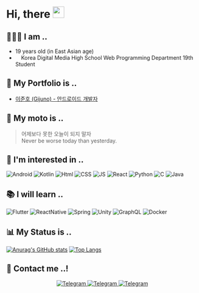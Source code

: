# Hi, there <img src="https://raw.githubusercontent.com/MartinHeinz/MartinHeinz/master/wave.gif" width="30px">

## 🧑🏻‍💻 I am ..
* 19 years old (in East Asian age)
*  <img src="https://www.dimigo.hs.kr/files/attach/xeicon/favicon.ico" width="11px"> Korea Digital Media High School Web Programming Department 19th Student

## 💼 My Portfolio is ..
* [이준호 (Gijuno) - 안드로이드 개발자](https://gijuno-me.notion.site/Gijuno-3209d9971ed044e8b4c78c70fe9dbbe3)

## 📜 My moto is ..
> 어제보다 못한 오늘이 되지 말자 <br>
> Never be worse today than yesterday.

## 🥰 I'm interested in ..
<img alt="Android" src="https://img.shields.io/badge/Android-3DDC84?style=for-the-badge&logo=android&logoColor=white"/> <img alt="Kotlin" src="https://img.shields.io/badge/kotlin-%230095D5.svg?style=for-the-badge&logo=kotlin&logoColor=white"/> <img alt="Html" src="https://img.shields.io/badge/HTML5-E34F26?style=for-the-badge&logo=html5&logoColor=white"/> <img alt="CSS" src="https://img.shields.io/badge/CSS3-1572B6?style=for-the-badge&logo=css3&logoColor=white"/> <img alt="JS" src="https://img.shields.io/badge/JavaScript-F7DF1E?style=for-the-badge&logo=javascript&logoColor=black"/> <img alt="React" src="https://img.shields.io/badge/React-20232A?style=for-the-badge&logo=react&logoColor=61DAFB"/> <img alt="Python" src="https://img.shields.io/badge/Python-3776AB?style=for-the-badge&logo=python&logoColor=white"/> <img alt="C" src="https://img.shields.io/badge/C-00599C?style=for-the-badge&logo=c&logoColor=white"/> <img alt="Java" src="https://img.shields.io/badge/Java-ED8B00?style=for-the-badge&logo=java&logoColor=white"/>

## 📚 I will learn ..
<img alt="Flutter" src="https://img.shields.io/badge/Flutter-02569B?style=for-the-badge&logo=flutter&logoColor=white"/> <img alt="ReactNative" src="https://img.shields.io/badge/React_Native-20232A?style=for-the-badge&logo=react&logoColor=61DAFB"/> <img alt="Spring" src="https://img.shields.io/badge/Spring-6DB33F?style=for-the-badge&logo=spring&logoColor=white"/> <img alt="Unity" src="https://img.shields.io/badge/Unity-100000?style=for-the-badge&logo=unity&logoColor=white"/> <img alt="GraphQL" src="https://img.shields.io/badge/GraphQl-E10098?style=for-the-badge&logo=graphql&logoColor=white"/> <img alt="Docker" src="https://img.shields.io/badge/Docker-2CA5E0?style=for-the-badge&logo=docker&logoColor=white"/>

## 📊 My Status is ..
[![Anurag's GitHub stats](https://github-readme-stats.vercel.app/api?username=gijuno&count_private=true&show_icons=true&bg_color=angle,4BC4E5,4BC4E5,B4DBE5,EACE97,EACE97&title_color=FFFFFF&text_color=ECF4FF&icon_color=FFFFFF)](https://github.com/anuraghazra/github-readme-stats)
[![Top Langs](https://github-readme-stats.vercel.app/api/top-langs/?username=Gijuno&langs_count=10&count_private=true&show_icons=true&bg_color=angle,4BC4E5,4BC4E5,B4DBE5,EACE97,EACE97&title_color=FFFFFF&text_color=FFFFFF&icon_color=FFFFFF&layout=compact)](https://github.com/anuraghazra/github-readme-stats)

## 📱 Contact me ..!
<p align="center">
	<a href="https://discord.com/users/325845735692173323" target="_blank">
		<img alt="Telegram" src="https://img.shields.io/badge/Discord-7289DA?style=for-the-badge&logo=discord&logoColor=white"/> 
	</a>
	<a href="https://www.facebook.com/profile.php?id=100014822836144" target="_blank">
		<img alt="Telegram" src="https://img.shields.io/badge/Facebook-1877F2?style=for-the-badge&logo=facebook&logoColor=white"/> 
	</a>
	<a href="itx.ljh.developer@gmail.com" target="_blank">
		<img alt="Telegram" src="https://img.shields.io/badge/Gmail-D14836?style=for-the-badge&logo=gmail&logoColor=white"/> 
	</a>
</p>
